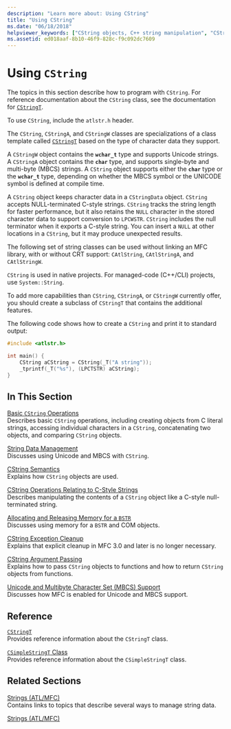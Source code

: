 ```yaml
---
description: "Learn more about: Using CString"
title: "Using CString"
ms.date: "06/18/2018"
helpviewer_keywords: ["CString objects, C++ string manipulation", "CString objects, reference counting", "CString class (Visual C++)"]
ms.assetid: ed018aaf-8b10-46f9-828c-f9c092dc7609
---
```

# Using `CString`

The topics in this section describe how to program with `CString`. For reference documentation about the `CString` class, see the documentation for [`CStringT`](../atl-mfc-shared/reference/cstringt-class.md).

To use `CString`, include the `atlstr.h` header.

The `CString`, `CStringA`, and `CStringW` classes are specializations of a class template called [`CStringT`](../atl-mfc-shared/reference/cstringt-class.md) based on the type of character data they support.

A `CStringW` object contains the **`wchar_t`** type and supports Unicode strings. A `CStringA` object contains the **`char`** type, and supports single-byte and multi-byte (MBCS) strings. A `CString` object supports either the **`char`** type or the **`wchar_t`** type, depending on whether the MBCS symbol or the UNICODE symbol is defined at compile time.

A `CString` object keeps character data in a `CStringData` object. `CString` accepts NULL-terminated C-style strings. `CString` tracks the string length for faster performance, but it also retains the `NULL` character in the stored character data to support conversion to `LPCWSTR`. `CString` includes the null terminator when it exports a C-style string. You can insert a `NULL` at other locations in a `CString`, but it may produce unexpected results.

The following set of string classes can be used without linking an MFC library, with or without CRT support: `CAtlString`, `CAtlStringA`, and `CAtlStringW`.

`CString` is used in native projects. For managed-code (C++/CLI) projects, use `System::String`.

To add more capabilities than `CString`, `CStringA`, or `CStringW` currently offer, you should create a subclass of `CStringT` that contains the additional features.

The following code shows how to create a `CString` and print it to standard output:

```cpp
#include <atlstr.h>

int main() {
    CString aCString = CString(_T("A string"));
    _tprintf(_T("%s"), (LPCTSTR) aCString);
}
```

## In This Section

[Basic `CString` Operations](../atl-mfc-shared/basic-cstring-operations.md)<br/>
Describes basic `CString` operations, including creating objects from C literal strings, accessing individual characters in a `CString`, concatenating two objects, and comparing `CString` objects.

[String Data Management](../atl-mfc-shared/string-data-management.md)<br/>
Discusses using Unicode and MBCS with `CString`.

[CString Semantics](../atl-mfc-shared/cstring-semantics.md)<br/>
Explains how `CString` objects are used.

[CString Operations Relating to C-Style Strings](../atl-mfc-shared/cstring-operations-relating-to-c-style-strings.md)<br/>
Describes manipulating the contents of a `CString` object like a C-style null-terminated string.

[Allocating and Releasing Memory for a `BSTR`](../atl-mfc-shared/allocating-and-releasing-memory-for-a-bstr.md)<br/>
Discusses using memory for a `BSTR` and COM objects.

[CString Exception Cleanup](../atl-mfc-shared/cstring-exception-cleanup.md)<br/>
Explains that explicit cleanup in MFC 3.0 and later is no longer necessary.

[CString Argument Passing](../atl-mfc-shared/cstring-argument-passing.md)<br/>
Explains how to pass `CString` objects to functions and how to return `CString` objects from functions.

[Unicode and Multibyte Character Set (MBCS) Support](../atl-mfc-shared/unicode-and-multibyte-character-set-mbcs-support.md)<br/>
Discusses how MFC is enabled for Unicode and MBCS support.

## Reference

[`CStringT`](../atl-mfc-shared/reference/cstringt-class.md)<br/>
Provides reference information about the `CStringT` class.

[`CSimpleStringT` Class](../atl-mfc-shared/reference/csimplestringt-class.md)<br/>
Provides reference information about the `CSimpleStringT` class.

## Related Sections

[Strings (ATL/MFC)](../atl-mfc-shared/strings-atl-mfc.md)<br/>
Contains links to topics that describe several ways to manage string data.

[Strings (ATL/MFC)](../atl-mfc-shared/strings-atl-mfc.md)
